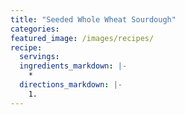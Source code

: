 ```yaml
---
title: "Seeded Whole Wheat Sourdough"
categories:
featured_image: /images/recipes/
recipe:
  servings: 
  ingredients_markdown: |-
    *
  directions_markdown: |-
    1.
---
```


